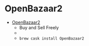 # OpenBazaar2
- [OpenBazaar2](https://www.openbazaar.org/)
  -  Buy and Sell Freely
  - 
  - `brew cask install OpenBazaar2`
